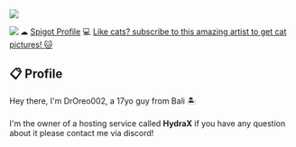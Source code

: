 <img src="https://i.imgur.com/bX4zIRO.png"/>

<a href="https://discord.com/users/335988287913066498"><img align="left" src="https://lanyard-profile-readme.vercel.app/api/335988287913066498?bg=23283d&borderRadius=8px"/></a>

☁ <a href="https://www.spigotmc.org/members/droreo002.416123/">Spigot Profile</a>
💻 <a href="https://karyakarsa.com/kamvret/" class="padding-left: 2em;">Like cats? subscribe to this amazing artist to get cat pictures! 🐱</a>

## 📋 Profile

Hey there, I'm DrOreo002, a 17yo guy from Bali 🏝 <br/><br/>I'm the owner of a hosting service called **HydraX** if you have any question about it please contact me via discord!
